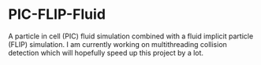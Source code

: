 # PIC-FLIP-Fluid
A particle in cell (PIC) fluid simulation combined with a fluid implicit particle (FLIP) simulation. I am currently working on multithreading collision detection which will hopefully speed up this project by a lot.
